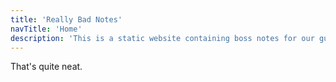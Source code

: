 ```yaml
---
title: 'Really Bad Notes'
navTitle: 'Home'
description: 'This is a static website containing boss notes for our guild.'
---
```


That's quite neat.